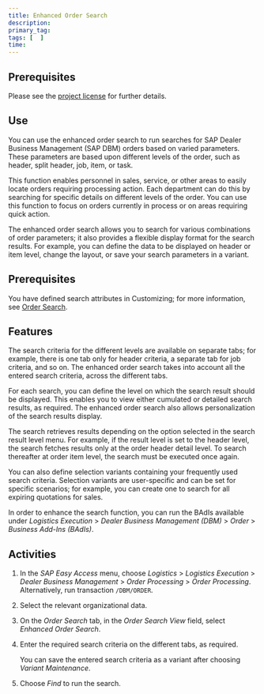 ```yaml
---
title: Enhanced Order Search
description: 
primary_tag: 
tags: [  ]
time: 
---
```


<!-- loio1b13d451ff8cf33ae10000000a44176d -->

## Prerequisites
Please see the [project license](#activities) for further details.

## Use

You can use the enhanced order search to run searches for SAP Dealer Business Management (SAP DBM) orders based on varied parameters. These parameters are based upon different levels of the order, such as header, split header, job, item, or task.

This function enables personnel in sales, service, or other areas to easily locate orders requiring processing action. Each department can do this by searching for specific details on different levels of the order. You can use this function to focus on orders currently in process or on areas requiring quick action.

The enhanced order search allows you to search for various combinations of order parameters; it also provides a flexible display format for the search results. For example, you can define the data to be displayed on header or item level, change the layout, or save your search parameters in a variant.

## Prerequisites

You have defined search attributes in Customizing; for more information, see [Order Search](4a1120f02228101ce10000000a42189b.md).

## Features

The search criteria for the different levels are available on separate tabs; for example, there is one tab only for header criteria, a separate tab for job criteria, and so on. The enhanced order search takes into account all the entered search criteria, across the different tabs.

For each search, you can define the level on which the search result should be displayed. This enables you to view either cumulated or detailed search results, as required. The enhanced order search also allows personalization of the search results display.

The search retrieves results depending on the option selected in the search result level menu. For example, if the result level is set to the header level, the search fetches results only at the order header detail level. To search thereafter at order item level, the search must be executed once again.

You can also define selection variants containing your frequently used search criteria. Selection variants are user-specific and can be set for specific scenarios; for example, you can create one to search for all expiring quotations for sales.

In order to enhance the search function, you can run the BAdIs available under *Logistics Execution* > *Dealer Business Management (DBM)* > *Order* > *Business Add-Ins (BAdIs)*.

## Activities

1.  In the *SAP Easy Access* menu, choose *Logistics* > *Logistics Execution* > *Dealer Business Management* > *Order Processing* > *Order Processing*. Alternatively, run transaction `/DBM/ORDER`.

2.  Select the relevant organizational data.

3.  On the *Order Search* tab, in the *Order Search View* field, select *Enhanced Order Search*.

4.  Enter the required search criteria on the different tabs, as required.

    You can save the entered search criteria as a variant after choosing *Variant Maintenance*.

5.  Choose *Find* to run the search.


